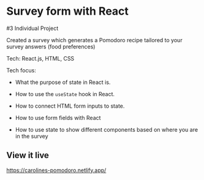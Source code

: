 # Survey form with React

#3 Individual Project

Created a survey which generates a Pomodoro recipe tailored to your survey answers (food preferences)

Tech: React.js, HTML, CSS

Tech focus:

- What the purpose of state in React is.

- How to use the `useState` hook in React.

- How to connect HTML form inputs to state.

- How to use form fields with React

- How to use state to show different components based on where you are in the survey


## View it live
https://carolines-pomodoro.netlify.app/
